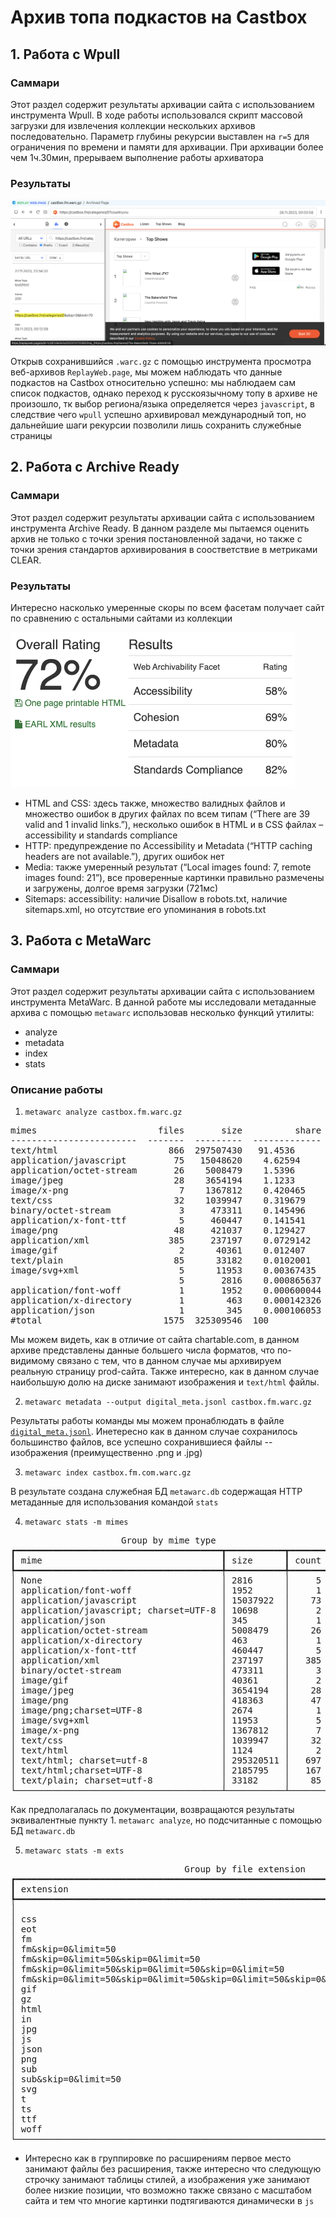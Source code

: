# Архив топа подкастов на Castbox

## 1. Работа с Wpull

### Саммари

Этот раздел содержит результаты архивации сайта с использованием инструмента Wpull.
В ходе работы использовался скрипт массовой загрузки для извлечения коллекции нескольких архивов последовательно. Параметр глубины рекурсии выставлен на `r=5` для ограничения по времени и памяти для архивации. При архивации более чем 1ч.30мин, прерываем выполнение работы архиватора

### Результаты

[![Результаты загрузки wpull](./replay-web-page.png)](./replay-web-page.png)

Открыв сохранившийся `.warc.gz` с помощью инструмента просмотра веб-архивов `ReplayWeb.page`, мы можем наблюдать что данные подкастов на Castbox относительно успешно: мы наблюдаем сам список подкастов, однако переход к русскоязычному топу в архиве не произошло, тк выбор региона/языка определяется через `javascript`, в следствие чего `wpull` успешно архивировал международный топ, но дальнейшие шаги рекурсии позволили лишь сохранить служебные страницы

## 2. Работа с Archive Ready

### Саммари

Этот раздел содержит результаты архивации сайта с использованием инструмента Archive Ready. В данном разделе мы пытаемся оценить архив не только с точки зрения постановленной задачи, но также с точки зрения стандартов архивирования в соостветствие в метриками CLEAR.

### Результаты


Интересно насколько умеренные скоры по всем фасетам получает сайт по сравнению с остальными сайтами из коллекции

[![Результаты анализа CLEAR](./archiveready.png)](./archiveready.png)

- HTML and CSS: здесь также, множество валидных файлов и множество ошибок в других файлах по всем типам (“There are 39 valid and 1 invalid links.”), несколько ошибок в HTML и в CSS файлах – accessibility и standards compliance
- HTTP: предупреждение по Accessibility и Metadata (“HTTP caching headers are not available.”), других ошибок нет
- Media: также умеренный результат (“Local images found: 7, remote images found: 21”), все проверенные картинки правильно размечены и загружены, долгое время загрузки (721мс)
- Sitemaps: accessibility: наличие Disallow в robots.txt, наличие sitemaps.xml, но отсутствие его упоминания в robots.txt


## 3. Работа с MetaWarc

### Саммари

Этот раздел содержит результаты архивации сайта с использованием инструмента MetaWarc.
В данной работе мы исследовали метаданные архива с помощью `metawarc` использовав несколько функций утилиты:
- analyze
- metadata
- index
- stats

### Описание работы

1. `metawarc analyze castbox.fm.warc.gz`
<pre>
mimes                       files       size          share
------------------------  -------  ---------  -------------
text/html                     866  297507430   91.4536
application/javascript         75   15048620    4.62594
application/octet-stream       26    5008479    1.5396
image/jpeg                     28    3654194    1.1233
image/x-png                     7    1367812    0.420465
text/css                       32    1039947    0.319679
binary/octet-stream             3     473311    0.145496
application/x-font-ttf          5     460447    0.141541
image/png                      48     421037    0.129427
application/xml               385     237197    0.0729142
image/gif                       2      40361    0.012407
text/plain                     85      33182    0.0102001
image/svg+xml                   5      11953    0.00367435
                                5       2816    0.000865637
application/font-woff           1       1952    0.000600044
application/x-directory         1        463    0.000142326
application/json                1        345    0.000106053
#total                       1575  325309546  100
</pre>

Мы можем видеть, как в отличие от сайта chartable.com, в данном архиве представлены данные большего числа форматов, что по-видимому связано с тем, что в данном случае мы архивируем реальную страницу prod-сайта. Также интересно, как в данном случае наибольшую долю на диске занимают изображения и `text/html` файлы.

2. `metawarc metadata --output digital_meta.jsonl castbox.fm.warc.gz`

Результаты работы команды мы можем пронаблюдать в файле [`digital_meta.jsonl`](./digital_meta.jsonl).
Инетересно как в данном случае сохранилось большинство файлов, все успешно сохранившиеся файлы -- изображения (преимущественно .png и .jpg)

3. `metawarc index castbox.fm.com.warc.gz`

В результате создана служебная БД `metawarc.db` содержащая HTTP метаданные для использования командой `stats`

4. `metawarc stats -m mimes`
<pre>
                     Group by mime type                      
┏━━━━━━━━━━━━━━━━━━━━━━━━━━━━━━━━━━━━━━━┳━━━━━━━━━━━┳━━━━━━━┓
┃ mime                                  ┃ size      ┃ count ┃
┡━━━━━━━━━━━━━━━━━━━━━━━━━━━━━━━━━━━━━━━╇━━━━━━━━━━━╇━━━━━━━┩
│ None                                  │ 2816      │     5 │
│ application/font-woff                 │ 1952      │     1 │
│ application/javascript                │ 15037922  │    73 │
│ application/javascript; charset=UTF-8 │ 10698     │     2 │
│ application/json                      │ 345       │     1 │
│ application/octet-stream              │ 5008479   │    26 │
│ application/x-directory               │ 463       │     1 │
│ application/x-font-ttf                │ 460447    │     5 │
│ application/xml                       │ 237197    │   385 │
│ binary/octet-stream                   │ 473311    │     3 │
│ image/gif                             │ 40361     │     2 │
│ image/jpeg                            │ 3654194   │    28 │
│ image/png                             │ 418363    │    47 │
│ image/png;charset=UTF-8               │ 2674      │     1 │
│ image/svg+xml                         │ 11953     │     5 │
│ image/x-png                           │ 1367812   │     7 │
│ text/css                              │ 1039947   │    32 │
│ text/html                             │ 1124      │     2 │
│ text/html; charset=utf-8              │ 295320511 │   697 │
│ text/html;charset=UTF-8               │ 2185795   │   167 │
│ text/plain; charset=utf-8             │ 33182     │    85 │
└───────────────────────────────────────┴───────────┴───────┘
</pre>

Как предполагалась по документации, возвращаются результаты эквивалентные пункту 1. `metawarc analyze`, но подсчитанные с помощью БД `metawarc.db`

5. `metawarc stats -m exts`

<pre>
                                 Group by file extension                                  
┏━━━━━━━━━━━━━━━━━━━━━━━━━━━━━━━━━━━━━━━━━━━━━━━━━━━━━━━━━━━━━━━━━━━━┳━━━━━━━━━━━┳━━━━━━━┓
┃ extension                                                          ┃ size      ┃ count ┃
┡━━━━━━━━━━━━━━━━━━━━━━━━━━━━━━━━━━━━━━━━━━━━━━━━━━━━━━━━━━━━━━━━━━━━╇━━━━━━━━━━━╇━━━━━━━┩
│                                                                    │ 294416736 │   919 │
│ css                                                                │ 1503064   │    68 │
│ eot                                                                │ 616       │     1 │
│ fm                                                                 │ 334681    │    18 │
│ fm&skip=0&limit=50                                                 │ 267383    │    12 │
│ fm&skip=0&limit=50&skip=0&limit=50                                 │ 200431    │     9 │
│ fm&skip=0&limit=50&skip=0&limit=50&skip=0&limit=50                 │ 133590    │     6 │
│ fm&skip=0&limit=50&skip=0&limit=50&skip=0&limit=50&skip=0&limit=50 │ 68646     │     3 │
│ gif                                                                │ 41593     │     4 │
│ gz                                                                 │ 1232      │     2 │
│ html                                                               │ 4443      │     7 │
│ in                                                                 │ 616       │     1 │
│ jpg                                                                │ 9143376   │    69 │
│ js                                                                 │ 16747015  │   332 │
│ json                                                               │ 616       │     1 │
│ png                                                                │ 1804039   │    83 │
│ sub                                                                │ 111353    │     9 │
│ sub&skip=0&limit=50                                                │ 44676     │     2 │
│ svg                                                                │ 21193     │    20 │
│ t                                                                  │ 616       │     1 │
│ ts                                                                 │ 1232      │     2 │
│ ttf                                                                │ 460447    │     5 │
│ woff                                                               │ 1952      │     1 │
└────────────────────────────────────────────────────────────────────┴───────────┴───────┘
</pre>

- Интересно как в группировке по расширениям первое место занимают файлы без расширения, также интересно что следующую строчку занимают таблицы стилей, а изображения уже занимают более низкие позиции, что возможно также связано с масштабом сайта и тем что многие картинки подтягиваются динамически в `js`


